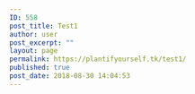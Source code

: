 ```yaml
---
ID: 558
post_title: Test1
author: user
post_excerpt: ""
layout: page
permalink: https://plantifyourself.tk/test1/
published: true
post_date: 2018-08-30 14:04:53
---
```

<!-- wp:html -->
<script>
var mysql = require('mysql');

var con = mysql.createConnection({
host: "35.232.215.112:3306",
user: "root",
password: "1234,qwer",
database: "VegNutr"
});
con.connect();
var query = con.query("SELECT * FROM VegNutr", function (err, result);
console.log(result);
});
});
</script>
<!-- /wp:html -->